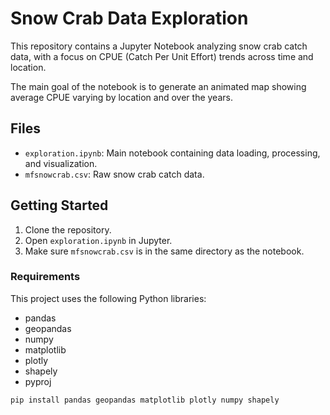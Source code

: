# Snow Crab Data Exploration

This repository contains a Jupyter Notebook analyzing snow crab catch data, with a focus on CPUE (Catch Per Unit Effort) trends across time and location.

The main goal of the notebook is to generate an animated map showing average CPUE varying by location and over the years.

## Files

- `exploration.ipynb`: Main notebook containing data loading, processing, and visualization.
- `mfsnowcrab.csv`: Raw snow crab catch data.

## Getting Started

1. Clone the repository.
2. Open `exploration.ipynb` in Jupyter.
3. Make sure `mfsnowcrab.csv` is in the same directory as the notebook.

### Requirements

This project uses the following Python libraries:

- pandas
- geopandas
- numpy
- matplotlib
- plotly
- shapely
- pyproj
  
```bash
pip install pandas geopandas matplotlib plotly numpy shapely
